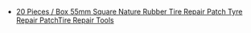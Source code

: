 - [20 Pieces / Box 55mm Square Nature Rubber Tire Repair Patch Tyre Repair PatchTire Repair Tools](https://www.aliexpress.us/item/2251832302459977.html)
